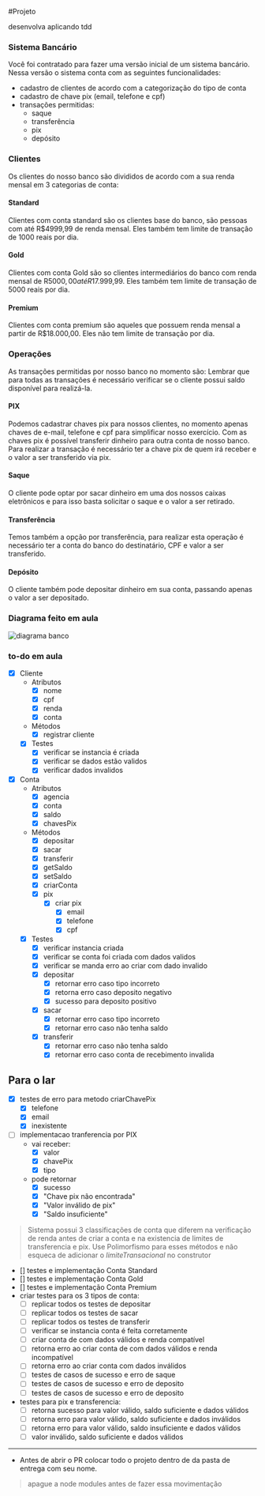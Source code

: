 #Projeto

desenvolva aplicando tdd

### Sistema Bancário

Você foi contratado para fazer uma versão inicial de um sistema bancário. Nessa versão o sistema conta com as seguintes funcionalidades:
- cadastro de clientes de acordo com a categorização do tipo de conta
- cadastro de chave pix (email, telefone e cpf)
- transações permitidas:
  - saque
  - transferência
  - pix
  - depósito

### Clientes
Os clientes do nosso banco são divididos de acordo com a sua renda mensal em 3 categorias de conta:
#### Standard
Clientes com conta standard são os clientes base do banco, são pessoas com até R$4999,99 de renda mensal. 
Eles também tem limite de transação de 1000 reais por dia.

#### Gold
Clientes com conta Gold são so clientes intermediários do banco com renda mensal de R$5000,00 até R$17.999,99. 
Eles também tem limite de transação de 5000 reais por dia.

#### Premium
Clientes com conta premium são aqueles que possuem renda mensal a partir de R$18.000,00.
Eles não tem limite de transação por dia.

### Operações
As transações permitidas por nosso banco no momento são:
Lembrar que para todas as transações é necessário verificar se o cliente possui saldo disponível para realizá-la.

#### PIX
Podemos cadastrar chaves pix para nossos clientes, no momento apenas chaves de e-mail, telefone e cpf para simplificar nosso exercício. Com as chaves pix é possível transferir dinheiro para outra conta de nosso banco. Para realizar a transação é necessário ter a chave pix de quem irá receber e o valor a ser transferido via pix.

#### Saque
O cliente pode optar por sacar dinheiro em uma dos nossos caixas eletrônicos e para isso basta solicitar o saque e o valor a ser retirado.

#### Transferência
Temos também a opção por transferência, para realizar esta operação é necessário ter a conta do banco do destinatário, CPF e valor a ser transferido.

#### Depósito
O cliente também pode depositar dinheiro em sua conta, passando apenas o valor a ser depositado.

### Diagrama feito em aula
  <img src="../../assets/diagrama_bancao.png" alt="diagrama banco" >

### to-do em aula
- [x] Cliente
  - Atributos
    - [x] nome
    - [x] cpf
    - [x] renda
    - [x] conta
  - Métodos
    - [x] registrar cliente
  - [x] Testes
    - [x] verificar se instancia é criada
    - [x] verificar se dados estão validos
    - [x] verificar dados invalidos

- [x] Conta
  - Atributos
    - [x] agencia
    - [x] conta
    - [x] saldo
    - [x] chavesPix
  - Métodos
    - [x] depositar
    - [x] sacar
    - [x] transferir
    - [x] getSaldo
    - [x] setSaldo
    - [x] criarConta
    - [x] pix
      - [x] criar pix
        - [x] email
        - [x] telefone
        - [x] cpf
  - [x] Testes
    - [x] verificar instancia criada
    - [x] verificar se conta foi criada com dados validos
    - [x] verificar se manda erro ao criar com dado invalido
    - [x] depositar 
      - [x] retornar erro caso tipo incorreto
      - [x] retorna erro caso deposito negativo
      - [x] sucesso para deposito positivo 
    - [x] sacar 
      - [x] retornar erro caso tipo incorreto
      - [x] retornar erro caso não tenha saldo
    - [x] transferir
      - [x] retornar erro caso não tenha saldo
      - [x] retornar erro caso conta de recebimento invalida

## Para o lar
- [x] testes de erro para metodo criarChavePix 
  - [x] telefone
  - [x] email
  - [x] inexistente
- [ ] implementacao tranferencia por PIX
  - vai receber:
    - [x] valor
    - [x] chavePix
    - [x] tipo
  - pode retornar
    - [x] sucesso
    - [x] "Chave pix não encontrada"
    - [x] "Valor inválido de pix"
    - [x] "Saldo insuficiente"
> Sistema possui 3 classificações de conta que diferem na verificação de renda antes de criar a conta e na existencia de limites de transferencia e pix. Use Polimorfismo para esses métodos e não esqueca de adicionar o *limiteTransacional* no construtor 
- [] testes e implementação Conta Standard
- [] testes e implementação Conta Gold 
- [] testes e implementação Conta Premium
- criar testes para os 3 tipos de conta: 
  - [ ] replicar todos os testes de depositar
  - [ ] replicar todos os testes de sacar
  - [ ] replicar todos os testes de transferir
  - [ ] verificar se instancia conta é feita corretamente
  - [ ] criar conta de com dados válidos e renda compatível
  - [ ] retorna erro ao criar conta de com dados válidos e renda incompatível
  - [ ] retorna erro ao criar conta com dados inválidos
  - [ ] testes de casos de sucesso e erro de saque 
  - [ ] testes de casos de sucesso e erro de deposito 
  - [ ] testes de casos de sucesso e erro de deposito 
- testes para pix e transferencia:
  - [ ] retorna sucesso para valor válido, saldo suficiente e dados válidos
  - [ ] retorna erro para valor válido, saldo suficiente e dados inválidos
  - [ ] retorna erro para valor válido, saldo insuficiente e dados válidos
  - [ ] valor inválido, saldo suficiente e dados válidos

---
- Antes de abrir o PR colocar todo o projeto dentro de da pasta de entrega com seu nome.
> apague a node modules antes de fazer essa movimentação 